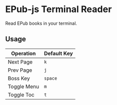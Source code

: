 # EPub-js Terminal Reader

Read EPub books in your terminal.

## Usage

| Operation   | Default Key |
| ----------- | ----------- |
| Next Page   | `k`         |
| Prev Page   | `j`         |
| Boss Key    | `space`     |
| Toggle Menu | `m`         |
| Toggle Toc  | `t`         |
